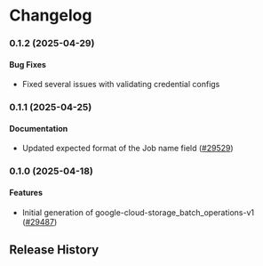 # Changelog

### 0.1.2 (2025-04-29)

#### Bug Fixes

* Fixed several issues with validating credential configs 

### 0.1.1 (2025-04-25)

#### Documentation

* Updated expected format of the Job name field ([#29529](https://github.com/googleapis/google-cloud-ruby/issues/29529)) 

### 0.1.0 (2025-04-18)

#### Features

* Initial generation of google-cloud-storage_batch_operations-v1 ([#29487](https://github.com/googleapis/google-cloud-ruby/issues/29487)) 

## Release History
